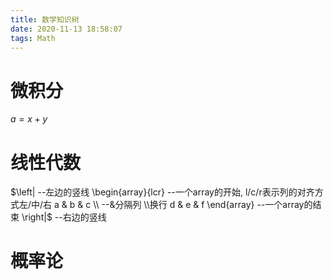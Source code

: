 ```yaml
---
title: 数学知识树
date: 2020-11-13 18:58:07
tags: Math
---
```

# 微积分
$a=x+y$
# 线性代数
$\left|                --左边的竖线
\begin{array}{lcr}     --一个array的开始, l/c/r表示列的对齐方式左/中/右
a & b & c \\           --&分隔列 \\换行 
d & e & f 
\end{array}            --一个array的结束
\right|$               --右边的竖线
# 概率论
